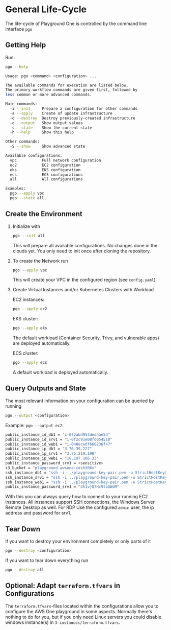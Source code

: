 # General Life-Cycle

The life-cycle of Playground One is controlled by the command line interface `pgo`

## Getting Help

Run:

```sh
pgo --help
```

```sh
Usage: pgo <command> <configuration> ...

The available commands for execution are listed below.
The primary workflow commands are given first, followed by
less common or more advanced commands.

Main commands:
  -i --init     Prepare a configuration for other commands
  -a --apply    Create of update infrastructure
  -d --destroy  Destroy previously-created infrastructure
  -o --output   Show output values
  -s --state    Show the current state
  -h --help     Show this help

Other commands:
  -S --show     Show advanced state

Available configurations:
  vpc           Full network configuration
  ec2           EC2 configuration
  eks           EKS configuration
  ecs           ECS configurations
  all           All configurations

Examples:
  pgo --apply vpc
  pgo --state all
```

## Create the Environment

1. Initialize with

    ```sh
    pgo --init all
    ```

    This will prepare all available configurations. No changes done in the clouds yet. You only need to init once after cloning the repository.

2. To create the Network run

    ```sh
    pgo --apply vpc
    ```

    This will create your VPC in the configured region (see `config.yaml`)

3. Create Virtual Instances and/or Kubernetes Clusters with Workload

    EC2 instances:

    ```sh
    pgo --apply ec2
    ```

    EKS cluster:

    ```sh
    pgo --apply eks
    ```

    The default workload (Container Security, Trivy, and vulnerable apps) are deployed automatically.

    ECS cluster:

    ```sh
    pgo --apply ecs
    ```

    A default workload is deployed automatically.

## Query Outputs and State

The most relevant information on your configuration can be queried by running

```sh
pgo --output <configuration>
```

Example: `pgo --output ec2`:

```sh
public_instance_id_db1 = "i-072abd953dedaae5d"
public_instance_id_srv1 = "i-0f2c91e08fd054510"
public_instance_id_web1 = "i-048ecedf660236f47"
public_instance_ip_db1 = "3.76.39.227"
public_instance_ip_srv1 = "3.75.219.198"
public_instance_ip_web1 = "18.197.106.33"
public_instance_password_srv1 = <sensitive>
s3_bucket = "playground-awsone-cesh306v"
ssh_instance_db1 = "ssh -i ../playground-key-pair.pem -o StrictHostKeyChecking=no ubuntu@3.76.39.227"
ssh_instance_srv1 = "ssh -i ../playground-key-pair.pem -o StrictHostKeyChecking=no admin@3.75.219.198"
ssh_instance_web1 = "ssh -i ../playground-key-pair.pem -o StrictHostKeyChecking=no ubuntu@18.197.106.33"
public_instance_password_srv1 = "4h1v}Q7Hc9tbGWdM"
```

With this you can always query how to connect to your running EC2 instances. All instances support SSH connections, the Windows Server Remote Desktop as well. For RDP Use the configured `admin` user, the ip address and password for srv1.

## Tear Down

If you want to destroy your environment completely or only parts of it

```sh
pgo --destroy <configuration>
```

If you want to tear down everything run

```sh
pgo --destroy all
```
## Optional: Adapt `terraform.tfvars` in Configurations

The `terraform.tfvars`-files located within the configurations allow you to configure the AWS One playground in some aspects. Normally there's nothing to do for you, but if you only need Linux servers you could disable windows instance(s) in `3-instances/terraform.tfvars`.
